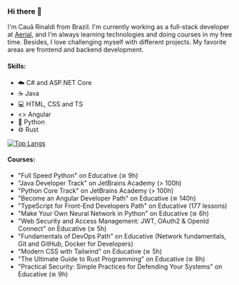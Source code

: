 ### Hi there 👋

I'm Cauã Rinaldi from Brazil. I'm currently working as a full-stack developer at [Aerial](https://aerialops.io/), and I'm always learning technologies and doing courses in my free time. Besides, I love challenging myself with different projects. My favorite areas are frontend and backend development.

#### Skills:
 - ☁️ C# and ASP.NET Core
 - ☕ Java
 - 💻 HTML, CSS and TS
 - <> Angular
 - 🐍 Python
 - ⚙️ Rust

[![Top Langs](https://cr-skills-chart-widget.azurewebsites.net/api/api?username=cau777)](https://profile.codersrank.io/user/cau777)

#### Courses:
 - "Full Speed Python" on Educative (≅ 9h)
 - "Java Developer Track" on JetBrains Academy (> 100h)
 - "Python Core Track" on JetBrains Academy (> 100h)
 - "Become an Angular Developer Path" on Educative (≅ 140h)
 - "TypeScript for Front-End Developers Path" on Educative (177 lessons)
 - "Make Your Own Neural Network in Python" on Educative (≅ 6h)
 - "Web Security and Access Management: JWT, OAuth2 & OpenId Connect" on Educative (≅ 5h)
 - "Fundamentals of DevOps Path" on Educative (Network fundamentals, Git and GitHub, Docker for Developers)
 - "Modern CSS with Tailwind" on Educative (≅ 5h)
 - "The Ultimate Guide to Rust Programming" on Educative (≅ 8h)
 - "Practical Security: Simple Practices for Defending Your Systems" on Educative (≅ 9h)
